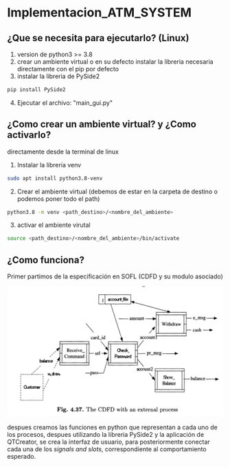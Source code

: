 # Implementacion_ATM_SYSTEM

## ¿Que se necesita para ejecutarlo? (Linux)

1. version de python3 >= 3.8
2. crear un ambiente virtual o en su defecto instalar la libreria necesaria directamente con el pip por defecto
3. instalar la libreria de PySide2
```bash
pip install PySide2
```
4. Ejecutar el archivo: "main_gui.py"

## ¿Como crear un ambiente virtual? y ¿Como activarlo?

directamente desde la terminal de linux

1. Instalar la libreria venv
```bash
sudo apt install python3.8-venv
```

2. Crear el ambiente virtual (debemos de estar en la carpeta de destino o podemos poner todo el path)
```bash
python3.8 -m venv <path_destino>/<nombre_del_ambiente>
```

3. activar el ambiente virutal
```bash
source <path_destino>/<nombre_del_ambiente>/bin/activate
```


## ¿Como funciona?

Primer partimos de la especificación en SOFL (CDFD y su modulo asociado)

![CDFD del ATM](https://raw.githubusercontent.com/jaggcv/Imagenes/main/SOFL_FIGURES/09_SOFL_FIGURES_ISSUESOFSOFL/EXAMPLE_ATM_EXTERNAL_PROCESS.png)

despues creamos las funciones en python que representan a cada uno de los procesos, despues utilizando la libreria PySide2 y la aplicación de QTCreator, se crea la interfaz de usuario, para posteriormente conectar cada una de los *signals and slots*, correspondiente al comportamiento esperado.
